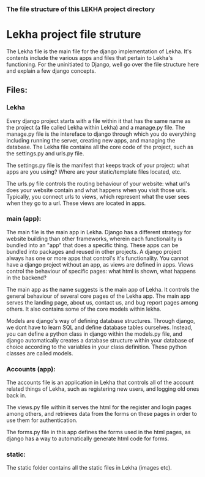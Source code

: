 ### The file structure of this LEKHA project directory


# Lekha project file struture

The Lekha file is the main file for the django implementation of Lekha. It's contents include the various apps and files that pertain to Lekha's functioning. For the uninitiated to Django, well go over the file structure here and explain a few django concepts.

## Files:

### Lekha

Every django project starts with a file within it that has the same name as the project (a file called Lekha within Lekha) and a manage.py file. The manage.py file is the intereface to django through which you do everything including running the server, creating new apps, and managing the database. The Lekha file contains all the core code of the project, such as the settings.py and urls.py file. 

The settings.py file is the manifest that keeps track of your project: what apps are you using? Where are your static/template files located, etc. 

The urls.py file controls the routing behaviour of your website: what url's does your website contain and what happens when you visit those urls. Typically, you connect urls to views, which represent what the user sees when they go to a url. These views are located in apps.

### main (app):

The main file is the main app in Lekha. Django has a different strategy for website building than other frameworks, wherein each functionality is bundled into an "app" that does a specific thing. These apps can be bundled into packages and reused in other projects. A django project always has one or more apps that control's it's functionality. You cannot have a django project without an app, as views are defined in apps. Views control the behaviour of specific pages: what html is shown, what happens in the backend?

The main app as the name suggests is the main app of Lekha. It controls the general behaviour of several core pages of the Lekha app. The main app serves the landing page, about us, contact us, and bug report pages among others. It also contains some of the core models within lekha.

Models are django's way of defining database structures. Through django, we dont have to learn SQL and define database tables ourselves. Instead, you can define a python class in django within the models.py file, and django automatically creates a database structure within your database of choice according to the variables in your class definition. These python classes are called models.


### Accounts (app):

The accounts file is an application in Lekha that controls all of the account related things of Lekha, such as registering new users, and logging old ones back in. 

The views.py file within it serves the html for the register and login pages among others, and retrieves data from the forms on these pages in order to use them for authentication. 

The forms.py file in this app defines the forms used in the html pages, as django has a way to automatically generate html code for forms. 

### static:

The static folder contains all the static files in Lekha (images etc).
